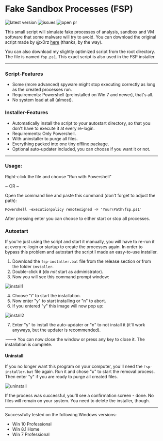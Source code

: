 # Fake Sandbox Processes (FSP)
![latest version](https://img.shields.io/github/release/Phoenix1747/fake-sandbox.svg?style=for-the-badge) ![issues](https://img.shields.io/github/issues/Phoenix1747/fake-sandbox.svg?style=for-the-badge) ![open pr](https://img.shields.io/github/issues-pr-raw/phoenix1747/fake-sandbox.svg?style=for-the-badge)

This small script will simulate fake processes of analysis, sandbox and VM software that some malware will try to avoid.
You can download the original script made by @x0rz [here](https://gist.github.com/x0rz/e8b36fee33b87aa7e4e5dfd4c0cfc1a6) (thanks, by the way).

You can also download my slightly optimized script from the root directory. The file is named ```fsp.ps1```. This exact script is also used in the FSP installer.

---

### Script-Features

* Some (more advanced) spyware might stop executing correctly as long as the created processes run.
* Requirements: Powershell (preinstalled on Win 7 and newer), that's all.
* No system load at all (almost).

### Installer-Features

* Automatically install the script to your autostart directory, so that you don't have to execute it at every re-login.
* Requirements: Only Powershell.
* With uninstaller to purge all files.
* Everything packed into one tiny offline package.
* Optional auto-updater included, you can choose if you want it or not.

---

### Usage:

Right-click the file and choose "Run with Powershell"

~ OR ~

Open the command line and paste this command (don't forget to adjust the path):

```Powershell -executionpolicy remotesigned -F 'Your\Path\fsp.ps1'```

After pressing enter you can choose to either start or stop all processes.

### Autostart

If you're just using the script and start it manually, you will have to re-run it at every re-login or startup to create the processes again.
In order to bypass this problem and autostart the script I made an easy-to-use installer.

1. Download the ```fsp-installer.bat``` file from the release section or from the folder ```installer```.
2. Double-click it (do _not_ start as administrator).
3. Now you will see this command prompt window:

![install1](screenshots/install.png)

4. Choose "i" to start the installation.
5. Now enter "y" to start installing or "n" to abort.
6. If you entered "y" this image will now pop up:

![install2](screenshots/install2.png)

7. Enter "y" to install the auto-updater or "n" to not install it (it'll work anyways, but the updater is recommended).

---> You can now close the window or press any key to close it. The installation is complete.

#### Uninstall

If you no longer want this program on your computer, you'll need the ```fsp-installer.bat``` file again.
Run it and chose "u" to start the removal process. Then enter "y" if you are ready to purge all created files.

![uninstall](screenshots/uninstall.png)

If the process was successful, you'll see a confirmation screen - done. No files will remain on your system. You need to delete the installer, though.

---

Successfully tested on the following Windows versions:

* Win 10 Professional
* Win 8.1 Home
* Win 7 Professional
